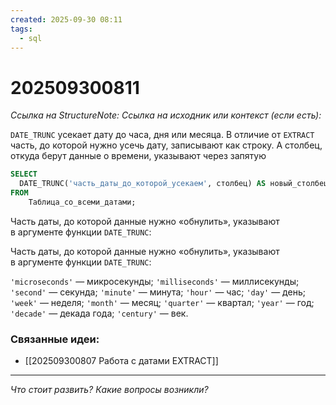 ```yaml
---
created: 2025-09-30 08:11
tags:
  - sql
---
```

# 202509300811
*Ссылка на StructureNote:*
*Ссылка на исходник или контекст (если есть):* 

`DATE_TRUNC` усекает дату до часа, дня или месяца. В отличие от `EXTRACT` часть, до которой нужно усечь дату, записывают как строку. А столбец, откуда берут данные о времени, указывают через запятую
```sql
SELECT
  DATE_TRUNC('часть_даты_до_которой_усекаем', столбец) AS новый_столбец_с_датой 
FROM 
    Таблица_со_всеми_датами;
```
Часть даты, до которой данные нужно «обнулить», указывают в аргументе функции `DATE_TRUNC`:

Часть даты, до которой данные нужно «обнулить», указывают в аргументе функции `DATE_TRUNC`:

`'microseconds'` — микросекунды; 
`'milliseconds'` — миллисекунды; `'second'` — секунда; `'minute'` — минута; `'hour'` — час; `'day'` — день; `'week'` — неделя; `'month'` — месяц; `'quarter'` — квартал; `'year'` — год; `'decade'` — декада года; `'century'` — век.
### Связанные идеи:
* [[202509300807 Работа с датами EXTRACT]]
---

*Что стоит развить? Какие вопросы возникли?*